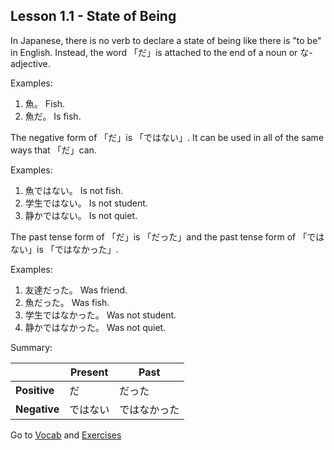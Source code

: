 ## Lesson 1.1 - State of Being

In Japanese, there is no verb to declare a state of being like there is "to be" in English. Instead, the word 「だ」is attached to the end of a noun or な-adjective.

Examples: 
1. 魚。   Fish.
2. 魚だ。 Is fish.

The negative form of 「だ」is 「ではない」. It can be used in all of the same ways that 「だ」can.

Examples:
1. 魚ではない。   Is not fish.
2. 学生ではない。 Is not student.
3. 静かではない。 Is not quiet.

The past tense form of 「だ」is 「だった」and the past tense form of 「ではない」is 「ではなかった」.

Examples:
1. 友達だった。   Was friend.
2. 魚だった。   Was fish.
3. 学生ではなかった。  Was not student.
4. 静かではなかった。  Was not quiet.

Summary:

|            | Present | Past      |
|------------|---------|-----------|
|**Positive**|だ　　　  |だった     |
|**Negative**|ではない  |ではなかった|

Go to [Vocab](./v/1-1.md) and [Exercises](./e/1-1.md)
